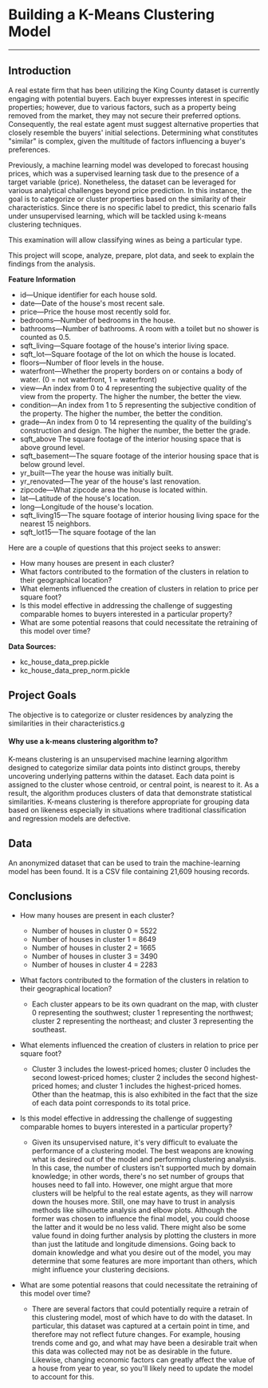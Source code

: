 # Building a K-Means Clustering Model


---

## Introduction
A real estate firm that has been utilizing the King County dataset is currently engaging with potential buyers. Each buyer expresses interest in specific properties; however, due to various factors, such as a property being removed from the market, they may not secure their preferred options. Consequently, the real estate agent must suggest alternative properties that closely resemble the buyers' initial selections. Determining what constitutes "similar" is complex, given the multitude of factors influencing a buyer's preferences.

Previously, a machine learning model was developed to forecast housing prices, which was a supervised learning task due to the presence of a target variable (price). Nonetheless, the dataset can be leveraged for various analytical challenges beyond price prediction. In this instance, the goal is to categorize or cluster properties based on the similarity of their characteristics. Since there is no specific label to predict, this scenario falls under unsupervised learning, which will be tackled using k-means clustering techniques.

This examination will allow classifying wines as being a particular type.

This project will scope, analyze, prepare, plot data, and seek to explain the findings from the analysis.

**Feature Information**

- id—Unique identifier for each house sold.
- date—Date of the house's most recent sale.
- price—Price the house most recently sold for.
- bedrooms—Number of bedrooms in the house.
- bathrooms—Number of bathrooms. A room with a toilet but no shower is counted as 0.5.
- sqft_living—Square footage of the house's interior living space.
- sqft_lot—Square footage of the lot on which the house is located.
- floors—Number of floor levels in the house.
- waterfront—Whether the property borders on or contains a body of water. (0 = not waterfront, 1 = waterfront)
- view—An index from 0 to 4 representing the subjective quality of the view from the property. The higher the number, the better the view.
- condition—An index from 1 to 5 representing the subjective condition of the property. The higher the number, the better the condition.
- grade—An index from 0 to 14 representing the quality of the building's construction and design. The higher the number, the better the grade.
- sqft_above The square footage of the interior housing space that is above ground level.
- sqft_basement—The square footage of the interior housing space that is below ground level.
- yr_built—The year the house was initially built.
- yr_renovated—The year of the house's last renovation.
- zipcode—What zipcode area the house is located within.
- lat—Latitude of the house's location.
- long—Longitude of the house's location.
- sqft_living15—The square footage of interior housing living space for the nearest 15 neighbors.
- sqft_lot15—The square footage of the lan
  
Here are a couple of questions that this project seeks to answer:

- How many houses are present in each cluster?
- What factors contributed to the formation of the clusters in relation to their geographical location?
- What elements influenced the creation of clusters in relation to price per square foot?
- Is this model effective in addressing the challenge of suggesting comparable homes to buyers interested in a particular property?
- What are some potential reasons that could necessitate the retraining of this model over time?


**Data Sources:**
- kc_house_data_prep.pickle
- kc_house_data_prep_norm.pickle



## Project Goals
The objective is to categorize or cluster residences by analyzing the similarities in their characteristics.g

#### Why use a k-means clustering algorithm to?
K-means clustering is an unsupervised machine learning algorithm designed to categorize similar data points into distinct groups, thereby uncovering underlying patterns within the dataset. Each data point is assigned to the cluster whose centroid, or central point, is nearest to it. As a result, the algorithm produces clusters of data that demonstrate statistical similarities. K-means clustering is therefore appropriate for grouping data based on likeness especially in situations where traditional classification and regression models are defective.


## Data
An anonymized dataset that can be used to train the machine-learning model has been found. It is a CSV file containing 21,609 housing records. 


## Conclusions

- How many houses are present in each cluster?
    - Number of houses in cluster 0 = 5522
    - Number of houses in cluster 1 = 8649
    - Number of houses in cluster 2 = 1665
    - Number of houses in cluster 3 = 3490
    - Number of houses in cluster 4 = 2283
      
- What factors contributed to the formation of the clusters in relation to their geographical location?
    - Each cluster appears to be its own quadrant on the map, with cluster 0 representing the southwest; cluster 1 representing the northwest; cluster 2 representing the northeast; and cluster 3 representing the southeast.
      
- What elements influenced the creation of clusters in relation to price per square foot?
    - Cluster 3 includes the lowest-priced homes; cluster 0 includes the second lowest-priced homes; cluster 2 includes the second highest-priced homes; and cluster 1 includes the highest-priced homes. Other than the heatmap, this is also exhibited in the fact that the size of each data point corresponds to its total price.


- Is this model effective in addressing the challenge of suggesting comparable homes to buyers interested in a particular property?
    - Given its unsupervised nature, it's very difficult to evaluate the performance of a clustering model. The best weapons are knowing what is desired out of the model and performing clustering analysis. In this case, the number of clusters isn't supported much by domain knowledge; in other words, there's no set number of groups that houses need to fall into. However, one might argue that more clusters will be helpful to the real estate agents, as they will narrow down the houses more. Still, one may have to trust in analysis methods like silhouette analysis and elbow plots. Although the former was chosen to influence the final model, you could choose the latter and it would be no less valid. There might also be some value found in doing further analysis by plotting the clusters in more than just the latitude and longitude dimensions. Going back to domain knowledge and what you desire out of the model, you may determine that some features are more important than others, which might influence your clustering decisions.

  
- What are some potential reasons that could necessitate the retraining of this model over time?
    - There are several factors that could potentially require a retrain of this clustering model, most of which have to do with the dataset. In particular, this dataset was captured at a certain point in time, and therefore may not reflect future changes. For example, housing trends come and go, and what may have been a desirable trait when this data was collected may not be as desirable in the future. Likewise, changing economic factors can greatly affect the value of a house from year to year, so you'll likely need to update the model to account for this.

